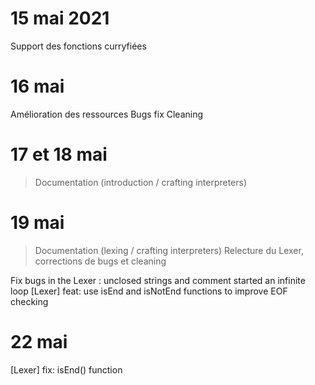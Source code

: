 # 15 mai 2021
Support des fonctions curryfiées

# 16 mai
Amélioration des ressources
Bugs fix
Cleaning

# 17 et 18 mai
> Documentation (introduction / crafting interpreters)

# 19 mai
> Documentation (lexing / crafting interpreters)
> Relecture du Lexer, corrections de bugs et cleaning

Fix bugs in the Lexer : unclosed strings and comment started an infinite loop
[Lexer] feat: use isEnd and isNotEnd functions to improve EOF checking

# 22 mai
[Lexer] fix: isEnd() function